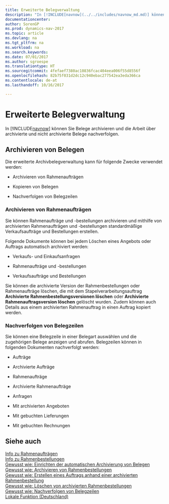 ```yaml
---
title: Erweiterte Belegverwaltung
description: "In [!INCLUDE[navnow](../../includes/navnow_md.md)] können Sie Belege archivieren und die Arbeit über archivierte und nicht archivierte Belege nachverfolgen."
documentationcenter: 
author: SorenGP
ms.prod: dynamics-nav-2017
ms.topic: article
ms.devlang: na
ms.tgt_pltfrm: na
ms.workload: na
ms.search.keywords: 
ms.date: 07/01/2017
ms.author: sgroespe
ms.translationtype: HT
ms.sourcegitcommit: 4fefaef7380ac10836fcac404eea006f55d8556f
ms.openlocfilehash: 82b75f031d2dc12c940ebac277542ea3eda366ca
ms.contentlocale: de-at
ms.lasthandoff: 10/16/2017

---
```

# <a name="enhanced-document-management"></a>Erweiterte Belegverwaltung
In [!INCLUDE[navnow](../../includes/navnow_md.md)] können Sie Belege archivieren und die Arbeit über archivierte und nicht archivierte Belege nachverfolgen.  
  
## <a name="archiving-documents"></a>Archivieren von Belegen  
 Die erweiterte Archivbelegverwaltung kann für folgende Zwecke verwendet werden:  
  
-   Archivieren von Rahmenaufträgen  
  
-   Kopieren von Belegen  
  
-   Nachverfolgen von Belegzeilen  
  
### <a name="archiving-blanket-orders"></a>Archivieren von Rahmenaufträgen  
 Sie können Rahmenaufträge und -bestellungen archivieren und mithilfe von archivierten Rahmenaufträgen und -bestellungen standardmäßige Verkaufsaufträge und Bestellungen erstellen.  
  
 Folgende Dokumente können bei jedem Löschen eines Angebots oder Auftrags automatisch archiviert werden:  
  
-   Verkaufs- und Einkaufsanfragen  
  
-   Rahmenaufträge und -bestellungen  
  
-   Verkaufsaufträge und Bestellungen  
  
 Sie können die archivierte Version der Rahmenbestellungen oder Rahmenaufträge löschen, die mit dem Stapelverarbeitungsauftrag **Archivierte Rahmenbestellungsversionen löschen** oder **Archivierte Rahmenauftragsversion löschen** gelöscht wurden. Zudem können auch Details aus einem archivierten Rahmenauftrag in einen Auftrag kopiert werden.  
  
### <a name="tracking-document-lines"></a>Nachverfolgen von Belegzeilen  
 Sie können eine Belegzeile in einer Belegart auswählen und die zugehörigen Belege anzeigen und abrufen. Belegzeilen können in folgenden Dokumenten nachverfolgt werden:  
  
-   Aufträge  
  
-   Archivierte Aufträge  
  
-   Rahmenaufträge  
  
-   Archivierte Rahmenaufträge  
  
-   Anfragen  
  
-   Mit archivierten Angeboten  
  
-   Mit gebuchten Lieferungen  
  
-   Mit gebuchten Rechnungen  
  
## <a name="see-also"></a>Siehe auch  
 [Info zu Rahmenaufträgen](about-blanket-sales-orders.md)   
 [Info zu Rahmenbestellungen](about-blanket-purchase-orders.md)   
 [Gewusst wie: Einrichten der automatischen Archivierung von Belegen](how-to-set-up-automatic-archiving-of-documents.md)   
 [Gewusst wie: Archivieren von Rahmenbestellungen](how-to-archive-blanket-orders.md)   
 [Gewusst wie: Erstellen eines Auftrags anhand einer archivierten Rahmenbestellung](how-to-create-an-order-from-an-archived-blanket-order.md)   
 [Gewusst wie: Löschen von archivierten Rahmenbestellungen](how-to-delete-archived-blanket-orders.md)   
 [Gewusst wie: Nachverfolgen von Belegzeilen](how-to-track-document-lines.md)   
 [Lokale Funktion (Deutschland)](../Germany/germany-local-functionality.md)
